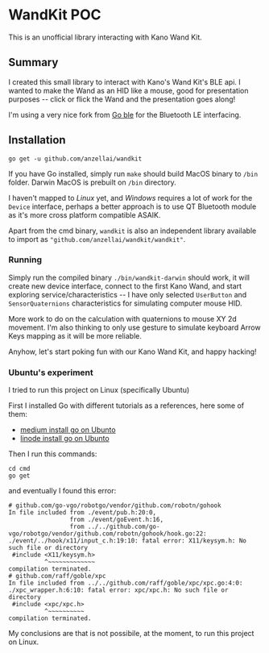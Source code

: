 # WandKit POC

This is an unofficial library interacting with Kano Wand Kit.

## Summary

I created this small library to interact with Kano's Wand Kit's BLE api.
I wanted to make the Wand as an HID like a mouse, good for presentation purposes -- click or flick the Wand and the presentation goes along!

I'm using a very nice fork from [Go ble](https://github.com/go-ble/ble) for the Bluetooth LE interfacing.

## Installation

`go get -u github.com/anzellai/wandkit`

If you have Go installed, simply run `make` should build MacOS binary to `/bin` folder.
Darwin MacOS is prebuilt on `/bin` directory.

I haven't mapped to *Linux* yet, and *Windows* requires a lot of work for the `Device` interface, perhaps a better approach is to use QT Bluetooth module as it's more cross platform compatible ASAIK.

Apart from the cmd binary, `wandkit` is also an independent library available to import as `"github.com/anzellai/wandkit/wandkit"`.


### Running

Simply run the compiled binary `./bin/wandkit-darwin` should work, it will create new device interface, connect to the first Kano Wand, and start exploring service/characteristics -- I have only selected `UserButton` and `SensorQuaternions` characteristics for simulating computer mouse HID.

More work to do on the calculation with quaternions to mouse XY 2d movement. I'm also thinking to only use gesture to simulate keyboard Arrow Keys mapping as it will be more reliable.

Anyhow, let's start poking fun with our Kano Wand Kit, and happy hacking!

### Ubuntu's experiment
I tried to run this project on Linux (specifically Ubuntu)

First I installed Go with different tutorials as a references, here some of them:

* [medium install go on Ubunto](https://medium.com/@patdhlk/how-to-install-go-1-9-1-on-ubuntu-16-04-ee64c073cd79)
* [linode install go on Ubunto](https://www.linode.com/docs/development/go/install-go-on-ubuntu/)

Then I run this commands:
```
cd cmd
go get
```
and eventually I found this error:

```
# github.com/go-vgo/robotgo/vendor/github.com/robotn/gohook
In file included from ./event/pub.h:20:0,
                 from ./event/goEvent.h:16,
                 from ../../github.com/go-vgo/robotgo/vendor/github.com/robotn/gohook/hook.go:22:
./event/../hook/x11/input_c.h:19:10: fatal error: X11/keysym.h: No such file or directory
 #include <X11/keysym.h>
          ^~~~~~~~~~~~~~
compilation terminated.
# github.com/raff/goble/xpc
In file included from ../../github.com/raff/goble/xpc/xpc.go:4:0:
./xpc_wrapper.h:6:10: fatal error: xpc/xpc.h: No such file or directory
 #include <xpc/xpc.h>
          ^~~~~~~~~~~
compilation terminated.

```
My conclusions are that is not possibile, at the moment, to run this project on Linux.